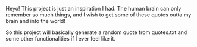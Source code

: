 Heyo! This project is just an inspiration I had. The human brain can only remember so much things, and I wish to get some of these quotes outta my brain and into the world!

So this project will basically generate a random quote from quotes.txt and some other functionalities if I ever feel like it. 

